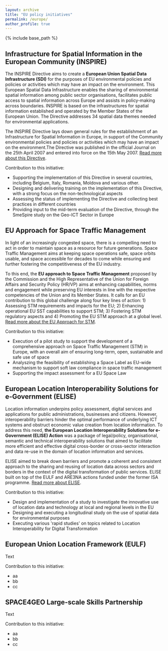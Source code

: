 ```yaml
---
layout: archive
title: "EU policy initiatives"
permalink: /europe/
author_profile: true
---
```


{% include base_path %}

##  Infrastructure for Spatial Information in the European Community (INSPIRE)
The INSPIRE Directive aims to create a **European Union Spatial Data Infrastructure (SDI)** for the purposes of EU environmental policies and policies or activities which may have an impact on the environment. This European Spatial Data Infrastructure enables the sharing of environmental spatial information among public sector organisations, facilitates public access to spatial information across Europe and assists in policy-making across boundaries. INSPIRE is based on the infrastructures for spatial information established and operated by the Member States of the European Union. The Directive addresses 34 spatial data themes needed for environmental applications. 

The INSPIRE Directive lays down general rules for the establishment of an Infrastructure for Spatial Information in Europe, in support of the Community environmental policies and policies or activities which may have an impact on the environment.The Directive was published in the official Journal on the 25th April 2007 and entered into force on the 15th May 2007. [Read more about this Directive](https://knowledge-base.inspire.ec.europa.eu/legislation_en). 

Contribution to this initiative:
* Supporting the implementation of this Directive in several countries, including Belgium, Italy, Romania, Moldova and various other. 
* Designing and delivering training on the implementation of this Directive, with a strong focus on the non-technological aspects 
* Assessing the status of implementing the Directive and collecting best practices in different countries
* Providing input to the mid-term evaluation of the Directive, through the SmeSpire study on the Geo-ICT Sector in Europe

## EU Approach for Space Traffic Management
In light of an increasingly congested space, there is a compelling need to act in order to maintain space as a resource for future generations. Space Traffic Management aims at keeping space operations safe, space orbits usable, and space accessible for decades to come while ensuring and further fostering the competitiveness of the EU industry.

To this end, the **EU approach to Space Traffic Management** proposed by the Commission and the High Representative of the Union for Foreign Affairs and Security Policy (HR/VP) aims at enhancing capabilities, norms and engagement while preserving EU interests in line with the respective competencies of the Union and its Member States. It calls for an EU contribution to this global challenge along four key lines of action: 1) Assessing STM requirements and impacts for the EU; 2) 
Enhancing operational EU SST capabilities to support STM; 3) Fostering STM regulatory aspects and 4) Promoting the EU STM approach at a global level. [Read more about the EU Approach for STM](https://defence-industry-space.ec.europa.eu/eu-space/space-traffic-management_en).

Contribution to this initiative:
* Execution of a pilot study to support the development of a comprehensive approach on Space Traffic Management (STM) in Europe, with an overall aim of ensuring long-term, open, sustainable and safe use of space
* Analyszing the feasibility of establishing a Space Label as EU-wide mechanism to support soft law compliance in space traffic management
* Supporting the impact assessment for a EU Space Law 


## European Location Interoperability Solutions for e-Government (ELISE) 
Location information underpins policy assessment, digital services and applications for public administrations, businesses and citizens. However, interoperability barriers hinder the optimal performance of underlying ICT systems and obstruct economic value creation from location information. To address this need, **the European Location Interoperability Solutions for e-Government (ELISE) Action** was a package of legal/policy, organisational, semantic and technical interoperability solutions that aimed to facilitate more efficient and effective digital cross-border or cross-sector interaction and data re-use in the domain of location information and services.

ELISE aimed  to break down barriers and promote a coherent and consistent approach to the sharing and reusing of location data across sectors and borders in the context of the digital transformation of public services. ELISE built on top of the EULF and ARE3NA actions funded under the former ISA programme. [Read more about ELISE](https://ec.europa.eu/isa2/actions/elise_en/).

Contribution to this initiative:
* Design and implementation of a study to investigate the innovative use of location data and technology at local and regional levels in the EU
* Designing and executing a longitudinal study on the use of spatial data for environmental purposes
* Executing various 'rapid studies' on topics related to Location Interoperability for Digital Transformation 

## European Union Location Framework (EULF)
Text

Contribution to this initiative:
* aa
* bb
* cc


## SPACE4GEO Large-scale Skills Partnership
Text

Contribution to this initiative:
* aa
* bb
* cc
